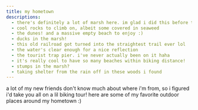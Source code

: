 ```yaml
---
title: my hometown
descriptions:
  - there's definitely a lot of marsh here. im glad i did this before the bugs got bad lol
  - cool rocks to climb on, albeit some covered in seaweed
  - the dunes! and a massive empty beach to enjoy :)
  - ducks in the marsh!
  - this old railroad got turned into the straightest trail ever lol
  - the water's clear enough for a nice reflection
  - the tourist trap pier. i've never actually been on it haha
  - it's really cool to have so many beaches within biking distance!
  - stumps in the marsh?
  - taking shelter from the rain off in these woods i found
---
```


a lot of my new friends don't know much about where i'm from, so i figured i'd take you all on a lil biking tour! here are some of my favorite outdoor places around my hometown :)
